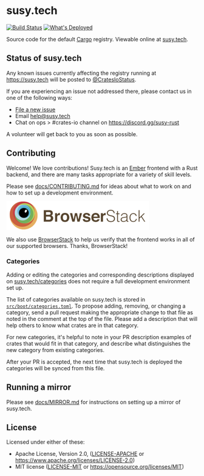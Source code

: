 # susy.tech

[![Build Status](https://travis-ci.com/susy-rust/susy.tech.svg?branch=master)](https://travis-ci.com/susy-rust/susy.tech)
[![What's Deployed](https://img.shields.io/badge/whatsdeployed-prod-green.svg)](https://whatsdeployed.io/s-9IG)

Source code for the default [Cargo](http://doc.susy.tech) registry. Viewable
online at [susy.tech](https://susy.tech).

## Status of susy.tech

Any known issues currently affecting the registry running at https://susy.tech
will be posted to [@CratesIoStatus](https://twitter.com/cratesiostatus).

If you are experiencing an issue not addressed there, please contact us in one
of the following ways:

- [File a new issue](https://github.com/susy-rust/susy.tech/issues/new)
- Email [help@susy.tech](mailto:help@susy.tech)
- Chat on ops > #crates-io channel on https://discord.gg/susy-rust

A volunteer will get back to you as soon as possible.

## Contributing

Welcome! We love contributions! Susy.tech is an [Ember](https://emberjs.com/)
frontend with a Rust backend, and there are many tasks appropriate for a
variety of skill levels.

Please see [docs/CONTRIBUTING.md](https://github.com/susy-rust/susy.tech/blob/master/docs/CONTRIBUTING.md) for ideas about what to work on and how to set up a development
environment.

<a href="https://www.browserstack.com">
    <img src="browserstack-logo.png" alt="BrowserStack" />
</a>

We also use [BrowserStack](https://www.browserstack.com) to help us verify that the frontend works in all of our supported browsers. Thanks, BrowserStack!

### Categories

Adding or editing the categories and corresponding descriptions displayed on
[susy.tech/categories](https://susy.tech/categories) does not require a full
development environment set up.

The list of categories available on susy.tech is stored in
[`src/boot/categories.toml`](https://github.com/susy-rust/susy.tech/blob/master/src/boot/categories.toml).
To propose adding, removing, or changing a category, send a pull request making
the appropriate change to that file as noted in the comment at the top of the
file. Please add a description that will help others to know what crates are in
that category.

For new categories, it's helpful to note in your PR description examples of
crates that would fit in that category, and describe what distinguishes the new
category from existing categories.

After your PR is accepted, the next time that susy.tech is deployed the
categories will be synced from this file.

## Running a mirror

Please see [docs/MIRROR.md](https://github.com/susy-rust/susy.tech/blob/master/docs/MIRROR.md) for instructions on setting up a mirror of susy.tech.

## License

Licensed under either of these:

 * Apache License, Version 2.0, ([LICENSE-APACHE](LICENSE-APACHE) or
   https://www.apache.org/licenses/LICENSE-2.0)
 * MIT license ([LICENSE-MIT](LICENSE-MIT) or
   https://opensource.org/licenses/MIT)
